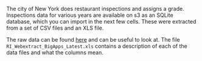 The city of New York does restaurant inspections and assigns a grade. Inspections data for various years are available on s3 as an SQLite database, which you can import in the next few cells. These were extracted from a set of CSV files and an XLS file.

The raw data can be found [here](https://s3.amazonaws.com/dataincubator-course/coursedata/nyc_inspection_data.zip) and can be useful to look at. The file `RI_Webextract_BigApps_Latest.xls` contains a description of each of the data files and what the columns mean.
